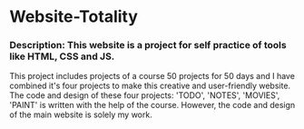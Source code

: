# Website-Totality

### Description: This website is a project for self practice of tools like HTML, CSS and JS.

This project includes projects of a course 50 projects for 50 days and I have combined it's four projects to make this creative and user-friendly website.
The code and design of these four projects: 'TODO', 'NOTES', 'MOVIES', 'PAINT' is written with the help of the course.
However, the code and design of the main website is solely my work. 

